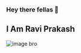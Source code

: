 ### Hey there fellas 👋

## I Am Ravi Prakash

![image bro](https://media.giphy.com/media/Ju7l5y9osyymQ/giphy.gif)
